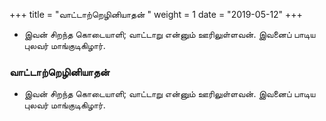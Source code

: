 ﻿+++
title = "வாட்டாற்றெழினியாதன்  "
weight = 1
date = "2019-05-12"
+++


-  இவன் சிறந்த கொடையாளி; வாட்டாறு என்னும் ஊரிலுள்ளவன். இவனைப் பாடிய புலவர் மாங்குடிகிழார். 
  
### வாட்டாற்றெழினியாதன்  
-  இவன் சிறந்த கொடையாளி; வாட்டாறு என்னும் ஊரிலுள்ளவன். இவனைப் பாடிய புலவர் மாங்குடிகிழார். 
